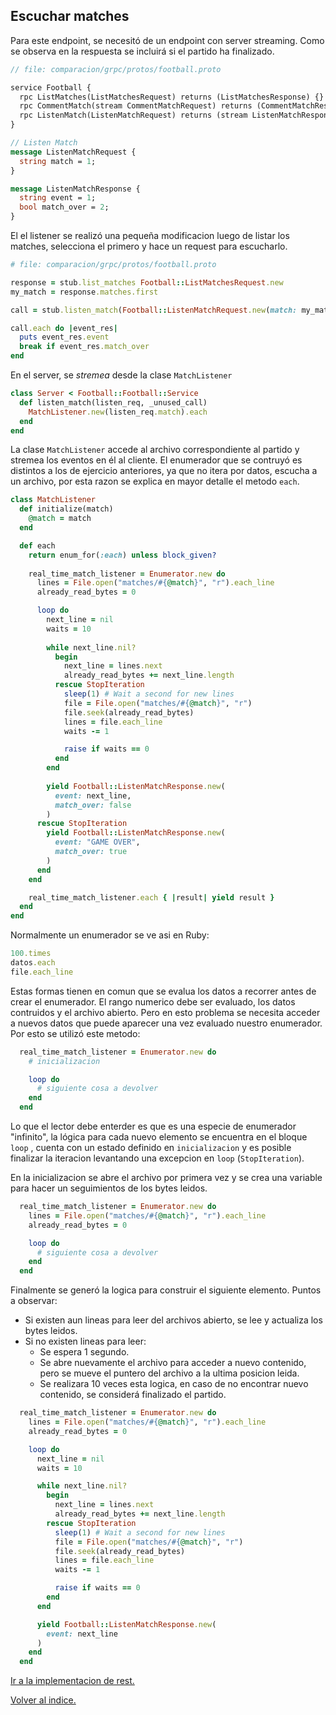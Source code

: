 
## Escuchar matches

Para este endpoint, se necesitó de un endpoint con server streaming.
Como se observa en la respuesta se incluirá si el partido ha finalizado.
```proto
// file: comparacion/grpc/protos/football.proto

service Football {
  rpc ListMatches(ListMatchesRequest) returns (ListMatchesResponse) {}
  rpc CommentMatch(stream CommentMatchRequest) returns (CommentMatchResponse) {}
  rpc ListenMatch(ListenMatchRequest) returns (stream ListenMatchResponse) {}
}

// Listen Match
message ListenMatchRequest {
  string match = 1;
}

message ListenMatchResponse {
  string event = 1;
  bool match_over = 2;
}
```

El el listener se realizó una pequeña modificacion luego de listar los matches, selecciona el primero y hace un request para escucharlo.
```ruby
# file: comparacion/grpc/protos/football.proto

response = stub.list_matches Football::ListMatchesRequest.new
my_match = response.matches.first

call = stub.listen_match(Football::ListenMatchRequest.new(match: my_match))

call.each do |event_res|
  puts event_res.event
  break if event_res.match_over
end
```

En el server, se *stremea* desde la clase `MatchListener`
```ruby
class Server < Football::Football::Service
  def listen_match(listen_req, _unused_call)
    MatchListener.new(listen_req.match).each
  end
end
```

La clase `MatchListener` accede al archivo correspondiente al partido y stremea los eventos en él al cliente.
El enumerador que se contruyó es distintos a los de ejercicio anteriores, ya que no itera por datos, escucha a un archivo, por esta razon se explica en mayor detalle el metodo `each`.
```ruby
class MatchListener
  def initialize(match)
    @match = match
  end

  def each
    return enum_for(:each) unless block_given?
    
    real_time_match_listener = Enumerator.new do
      lines = File.open("matches/#{@match}", "r").each_line
      already_read_bytes = 0

      loop do
        next_line = nil
        waits = 10
        
        while next_line.nil?
          begin
            next_line = lines.next
            already_read_bytes += next_line.length
          rescue StopIteration
            sleep(1) # Wait a second for new lines
            file = File.open("matches/#{@match}", "r")
            file.seek(already_read_bytes)
            lines = file.each_line
            waits -= 1

            raise if waits == 0
          end
        end
        
        yield Football::ListenMatchResponse.new(
          event: next_line,
          match_over: false
        )
      rescue StopIteration
        yield Football::ListenMatchResponse.new(
          event: "GAME OVER",
          match_over: true
        )
      end
    end

    real_time_match_listener.each { |result| yield result }
  end
end
```

Normalmente un enumerador se ve asi en Ruby: 
```ruby
100.times
datos.each
file.each_line
```

Estas formas tienen en comun que se evalua los datos a recorrer antes de crear el enumerador.
El rango numerico debe ser evaluado, los datos contruidos y el archivo abierto.
Pero en esto problema se necesita acceder a nuevos datos que puede aparecer una vez evaluado nuestro enumerador.
Por esto se utilizó este metodo: 

```ruby
  real_time_match_listener = Enumerator.new do
    # inicializacion

    loop do
      # siguiente cosa a devolver
    end
  end
```

Lo que el lector debe enterder es que es una especie de enumerador "infinito", la lógica para cada nuevo elemento se encuentra en el bloque `loop` , cuenta con un estado definido en `inicializacion` y es posible finalizar la iteracion levantando una excepcion en `loop` (`StopIteration`).

En la inicializacion se abre el archivo por primera vez y se crea una variable para hacer un seguimientos de los bytes leidos.

```ruby
  real_time_match_listener = Enumerator.new do
    lines = File.open("matches/#{@match}", "r").each_line
    already_read_bytes = 0

    loop do
      # siguiente cosa a devolver
    end
  end
```

Finalmente se generó la logica para construir el siguiente elemento.
Puntos a observar:
* Si existen aun lineas para leer del archivos abierto, se lee y actualiza los bytes leidos.
* Si no existen lineas para leer:
  * Se espera 1 segundo.
  * Se abre nuevamente el archivo para acceder a nuevo contenido, pero se mueve el puntero del archivo a la ultima posicion leida.
  * Se realizara 10 veces esta logica, en caso de no encontrar nuevo contenido, se considerá finalizado el partido.

```ruby
  real_time_match_listener = Enumerator.new do
    lines = File.open("matches/#{@match}", "r").each_line
    already_read_bytes = 0

    loop do
      next_line = nil
      waits = 10

      while next_line.nil?
        begin
          next_line = lines.next
          already_read_bytes += next_line.length
        rescue StopIteration
          sleep(1) # Wait a second for new lines
          file = File.open("matches/#{@match}", "r")
          file.seek(already_read_bytes)
          lines = file.each_line
          waits -= 1

          raise if waits == 0
        end
      end

      yield Football::ListenMatchResponse.new(
        event: next_line
      )
    end
  end
```

[Ir a la implementacion de rest.](../rest/intro.md)

[Volver al indice.](../intro.md)